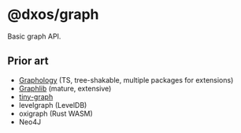 # @dxos/graph

Basic graph API.

## Prior art

- [Graphology](https://graphology.github.io) (TS, tree-shakable, multiple packages for extensions)
- [Graphlib](https://github.com/dagrejs/graphlib) (mature, extensive)
- [tiny-graph](https://github.com/avoidwork/tiny-graph)
- levelgraph (LevelDB)
- oxigraph (Rust WASM)
- Neo4J
